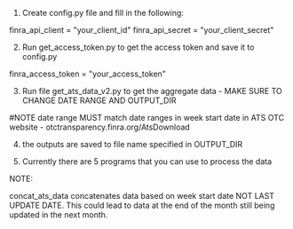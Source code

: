 1) Create config.py file and fill in the following:

finra_api_client = "your_client_id"
finra_api_secret = "your_client_secret"

2) Run get_access_token.py to get the access token and save it to config.py

finra_access_token = "your_access_token"

3) Run file get_ats_data_v2.py to get the aggregate data - MAKE SURE TO CHANGE DATE RANGE AND OUTPUT_DIR

#NOTE date range MUST match date ranges in week start date in ATS OTC website - otctransparency.finra.org/AtsDownload

4) the outputs are saved to file name specified in OUTPUT_DIR 

5) Currently there are 5 programs that you can use to process the data

NOTE:

concat_ats_data concatenates data based on week start date NOT LAST UPDATE DATE.
This could lead to data at the end of the month still being updated in the next month.
